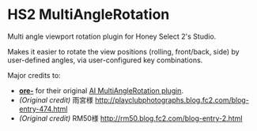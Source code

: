 # HS2 MultiAngleRotation
Multi angle viewport rotation plugin for Honey Select 2's Studio.

Makes it easier to rotate the view positions (rolling, front/back, side) by user-defined angles, via user-configured key combinations.

Major credits to:
- [**ore-**](https://github.com/ore-) for their original [AI MultiAngleRotation plugin](https://github.com/ore-/AIMultiAngleRotation).
- *(Original credit)* 雨宮様 http://playclubphotographs.blog.fc2.com/blog-entry-474.html
- *(Original credit)* RM50様 http://rm50.blog.fc2.com/blog-entry-2.html
